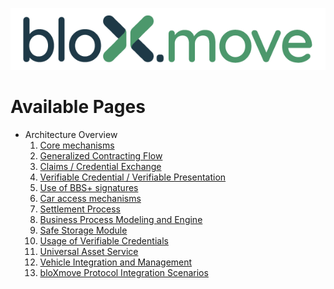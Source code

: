 ![This is an image](https://github.com/yatin902/test/blob/main/bloxmove_colour.png)
# Available Pages
 - Architecture Overview
   1. [Core mechanisms](Core-mechanisms_1593933450.md)
   2. [Generalized Contracting Flow](Generalized-Contracting-Flow_1575616272.md)
   3. [Claims / Credential Exchange](4493869070.md)
   4. [Verifiable Credential / Verifiable Presentation](4494458942.md)
   5. [Use of BBS+ signatures](4495769601.md)
   6. [Car access mechanisms](Car-access-mechanisms_1575517803.md)
   7. [Settlement Process](Settlement-Process_1555201666.md)
   8. [Business Process Modeling and Engine](Business-Process-Modeling-and-Engine_1656159887.md)
   9. [Safe Storage Module](Safe-Storage-Module_1812299375.md)
   10. [Usage of Verifiable Credentials](Usage-of-Verifiable-Credentials_2113502825.md
)
   11. [Universal Asset Service](Universal-Asset-Service_2234351276.md)
   12. [Vehicle Integration and Management](Vehicle-Integration-and-Management_2335342185.md)
   13. [bloXmove Protocol Integration Scenarios](bloXmove-Protocol-Integration-Scenarios_4438982941.md)
